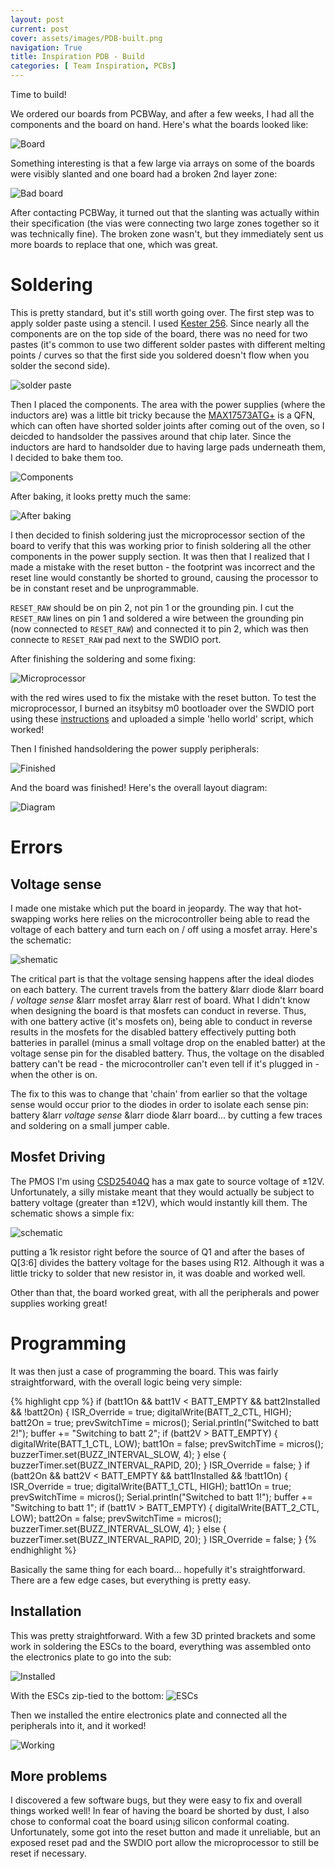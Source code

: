 ```yaml
---
layout: post
current: post
cover: assets/images/PDB-built.png
navigation: True
title: Inspiration PDB - Build
categories: [ Team Inspiration, PCBs]
---
```


Time to build!

We ordered our boards from PCBWay, and after a few weeks, I had all the components and the board on hand. Here's what the boards looked like:

![Board](https://github.com/seanboe/temp_site/blob/master/assets/images/pdb/pdb2/board.jpeg?raw=true)

Something interesting is that a few large via arrays on some of the boards were visibly slanted and one board had a broken 2nd layer zone:

![Bad board](https://github.com/seanboe/temp_site/blob/master/assets/images/pdb/pdb2/badboards.jpeg?raw=true)

After contacting PCBWay, it turned out that the slanting was actually within their specification (the vias were connecting two large zones together so it was technically fine). The broken zone wasn't, but they immediately sent us more boards to replace that one, which was great. 


# Soldering

This is pretty standard, but it's still worth going over. The first step was to apply solder paste using a stencil. I used [Kester 256](https://www.amazon.com/Kester-EP256-Solder-Syringe-Dispenser/dp/B006UTCYM2/ref=asc_df_B006UTCYM2/?tag=hyprod-20&linkCode=df0&hvadid=312136741888&hvpos=&hvnetw=g&hvrand=4129991722207853226&hvpone=&hvptwo=&hvqmt=&hvdev=c&hvdvcmdl=&hvlocint=&hvlocphy=1013962&hvtargid=pla-568632166733&psc=1). Since nearly all the components are on the top side of the board, there was no need for two pastes (it's common to use two different solder pastes with different melting points / curves so that the first side you soldered doesn't flow when you solder the second side). 

![solder paste](https://github.com/seanboe/temp_site/blob/master/assets/images/pdb/pdb2/solderpaste.png?raw=true)

Then I placed the components. The area with the power supplies (where the inductors are) was a little bit tricky because the [MAX17573ATG+](https://www.analog.com/media/en/technical-documentation/data-sheets/max17573.pdf) is a QFN, which can often have shorted solder joints after coming out of the oven, so I deicded to handsolder the passives around that chip later. Since the inductors are hard to handsolder due to having large pads underneath them, I decided to bake them too. 

![Components](https://lh3.googleusercontent.com/pw/AP1GczM1-uUhHdZFjbu3yDHMszwLEWd6eimgBaxj25tphhPJiRJ-pwCWEMZloRXdUyjoQKJzdCq8ltjErc7EqA4t9J_Pcq2zoWsM2-M-m8Bjol73_iYPdfFlHlqIvk4utChtSRFZ4fot2C5l8xHJyLTWyPHt6syawD6EL4Rn3EtmZzzKAqgztnNDcoyj3BEmclInNa7r7STIpsKXvP0ZdKYUy8EOzV2R8vmGPwPbLtcvF14CdANhdhqY4qVy_tsqu5Jhxp4v697wx7r2xG47PPGcPbi_acDn47w_4gvFr7e_NgP2GQw5NNfBAgbJv1s6-zQ9hc0Efturmc0bXpiuqHyQwf10g1bckA3Gdu7hDFJuq748Jg9g5NkebECWb8zM8TBEV3P5ik7aQqwFn24Jhn8sMQtQkPEFHaMw22wNTKvaAROPl-V90YEUA0r4TX8EfXFKdaToUSL-jEohU1q4FnyRJhwSDJEmkTgWKKf8j3W_NF0uA8DEzj_8bdDnC9cYyq7b7kcNz78ELhJ3FZoq32G6I8E5XOlQp5G1CsAqOQrJzET4RpdxA5BBzDC0iTEd54940JrSIKBKStR2r13fWuyGDI_JsMjwganDG7GEAgJxaU7X3AgQ7jtpaUxBsAmEkuJZTmpZAxOEdVfNOzmFmYDaUAIkBE1y9K4D27tAdQCimYVj-qL8TdjMdKHuh3KLF-umtT-FK4oHAKLGxCV59j_GTJemf-MsYAb5Q0u9SAyClgCFLCXbK6OUKhEo0WaTzCpbcn2_C66Wx6X5jAPh5N2Eh8VCPFayjWOempZ38rPnyhZeu5IhBSd1wBb2CbAaJH2Kwsqov06oQXbA1zVyWDXUzaMh0pYwDWPojRjBjIHchX9yq0dVLiEOwd8mz-dgTaV5F2gRTwF77DGat5dMenI40tzi8DdFYySGLjAXVP-DA-KEovoAxnMxuAUEmxkICg=w1319-h1003-s-no?authuser=0)

After baking, it looks pretty much the same: 

![After baking](https://github.com/seanboe/temp_site/blob/master/assets/images/pdb/pdb2/soldered.png?raw=true)

I then decided to finish soldering just the microprocessor section of the board to verify that this was working prior to finish soldering all the other components in the power supply section. It was then that I realized that I made a mistake with the reset button - the footprint was incorrect and the reset line would constantly be shorted to ground, causing the processor to be in constant reset and be unprogrammable.

`RESET_RAW` should be on pin 2, not pin 1 or the grounding pin. I cut the `RESET_RAW` lines on pin 1 and soldered a wire between the grounding pin (now connected to `RESET_RAW`) and connected it to pin 2, which was then connecte to `RESET_RAW` pad next to the SWDIO port. 

After finishing the soldering and some fixing:

![Microprocessor](https://github.com/seanboe/temp_site/blob/master/assets/images/pdb/pdb2/correctedMistakes.png?raw=true)

with the red wires used to fix the mistake with the reset button. To test the microprocessor, I burned an itsybitsy m0 bootloader over the SWDIO port using these [instructions](https://seanboe.me/blog/using-openocd) and uploaded a simple 'hello world' script, which worked!

Then I finished handsoldering the power supply peripherals:

![Finished](https://github.com/seanboe/temp_site/blob/master/assets/images/pdb/pdb2/finished.png?raw=true)

And the board was finished! Here's the overall layout diagram:


![Diagram](https://github.com/seanboe/temp_site/blob/master/assets/images/pdb/pdb2/finishedlayout.jpeg?raw=true)

# Errors

## Voltage sense
I made one mistake which put the board in jeopardy. The way that hot-swapping works here relies on the microcontroller being able to read the voltage of each battery and turn each on / off using a mosfet array. Here's the schematic: 

![shematic](https://github.com/seanboe/temp_site/blob/master/assets/images/pdb/pdb2/schematic.png?raw=true)

The critical part is that the voltage sensing happens after the ideal diodes on each battery. The current travels from the battery &larr diode &larr board / _voltage sense_ &larr mosfet array &larr rest of board. What I didn't know when designing the board is that mosfets can conduct in reverse. Thus, with one battery active (it's mosfets on), being able to conduct in reverse results in the mosfets for the disabled battery effectively putting both batteries in parallel (minus a small voltage drop on the enabled batter) at the voltage sense pin for the disabled battery. Thus, the voltage on the disabled battery can't be read - the microcontroller can't even tell if it's plugged in - when the other is on.

The fix to this was to change that 'chain' from earlier so that the voltage sense would occur prior to the diodes in order to isolate each sense pin: battery &larr _voltage sense_ &larr diode &larr board... by cutting a few traces and soldering on a small jumper cable. 


## Mosfet Driving

The PMOS I'm using [CSD25404Q](https://www.ti.com/lit/ds/symlink/csd25404q3.pdf?HQS=dis-dk-null-digikeymode-dsf-pf-null-wwe&ts=1686779239837&ref_url=https%253A%252F%252Fwww.ti.com%252Fgeneral%252Fdocs%252Fsuppproductinfo.tsp%253FdistId%253D10%2526gotoUrl%253Dhttps%253A%252F%252Fwww.ti.com%252Flit%252Fgpn%252Fcsd25404q3) has a max gate to source voltage of &plusmn;12V. Unfortunately, a silly mistake meant that they would actually be subject to battery voltage (greater than &plusmn;12V), which would instantly kill them. The schematic shows a simple fix: 

![schematic](https://github.com/seanboe/temp_site/blob/master/assets/images/pdb/pdb2/schematicDriver.png?raw=true)

putting a 1k resistor right before the source of Q1 and after the bases of Q[3:6] divides the battery voltage for the bases using R12. Although it was a little tricky to solder that new resistor in, it was doable and worked well. 


Other than that, the board worked great, with all the peripherals and power supplies working great!

# Programming

It was then just a case of programming the board. This was fairly straightforward, with the overall logic being very simple:


{% highlight cpp %}
if (batt1On && batt1V < BATT_EMPTY && batt2Installed && !batt2On) {
  ISR_Override = true;
  digitalWrite(BATT_2_CTL, HIGH);
  batt2On = true;
  prevSwitchTime = micros();
  Serial.println("Switched to batt 2!");
  buffer += "Switching to batt 2";
  if (batt2V > BATT_EMPTY) {
    digitalWrite(BATT_1_CTL, LOW);
    batt1On = false;
    prevSwitchTime = micros();
    buzzerTimer.set(BUZZ_INTERVAL_SLOW, 4);
  }
  else {
    buzzerTimer.set(BUZZ_INTERVAL_RAPID, 20);
  }
  ISR_Override = false;
}
if (batt2On && batt2V < BATT_EMPTY && batt1Installed && !batt1On) {
  ISR_Override = true;
  digitalWrite(BATT_1_CTL, HIGH);
  batt1On = true;
  prevSwitchTime = micros();
  Serial.println("Switched to batt 1!");
  buffer += "Switching to batt 1";
  if (batt1V > BATT_EMPTY) {
    digitalWrite(BATT_2_CTL, LOW);
    batt2On = false;
    prevSwitchTime = micros();
    buzzerTimer.set(BUZZ_INTERVAL_SLOW, 4);
  }
  else {
    buzzerTimer.set(BUZZ_INTERVAL_RAPID, 20);
  }
  ISR_Override = false;
}
{% endhighlight %}

Basically the same thing for each board... hopefully it's straightforward. There are a few edge cases, but everything is pretty easy. 

## Installation

This was pretty straightforward. With a few 3D printed brackets and some work in soldering the ESCs to the board, everything was assembled onto the electronics plate to go into the sub:

![Installed](https://github.com/seanboe/temp_site/blob/master/assets/images/pdb/pdb2/completedAssembly.jpeg?raw=true)

With the ESCs zip-tied to the bottom:
![ESCs](https://github.com/seanboe/temp_site/blob/master/assets/images/pdb/pdb2/finishedWithescs.jpeg?raw=true)

Then we installed the entire electronics plate and connected all the peripherals into it, and it worked!

![Working](https://github.com/seanboe/temp_site/blob/master/assets/images/pdb/pdb2/inthesub.jpeg?raw=true)

## More problems

I discovered a few software bugs, but they were easy to fix and overall things worked well! In fear of having the board be shorted by dust, I also chose to conformal coat the board usin¡g silicon conformal coating. Unfortunately, some got into the reset button and made it unreliable, but an exposed reset pad and the SWDIO port allow the microprocessor to still be reset if necessary. 